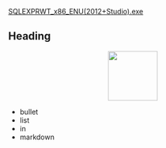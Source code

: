 [SQLEXPRWT_x86_ENU(2012+Studio).exe](https://drive.google.com/file/d/1dFkfM1J-GXgetCNk1DDEizYWzOuciu7G/view?usp=drive_link)
## Heading

<div align="center">
<img src="https://lh4.googleusercontent.com/UrSvW9FWf4wS9w9t9KOGoimBUs9MZPxGWaKYFriwbGFR8VX6absjDHP4t2QN8zOFICA0vpkSjxrPim2bFyU__Uc=w16383" height="100" />

</div>

- bullet
- list
- in
- markdown
